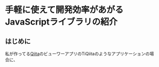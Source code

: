 # 手軽に使えて開発効率があがるJavaScriptライブラリの紹介

## はじめに

私が作ってる[Qiita](https://qiita.com)のビューワーアプリのTiQiitaのようなアプリケーションの場合に、
